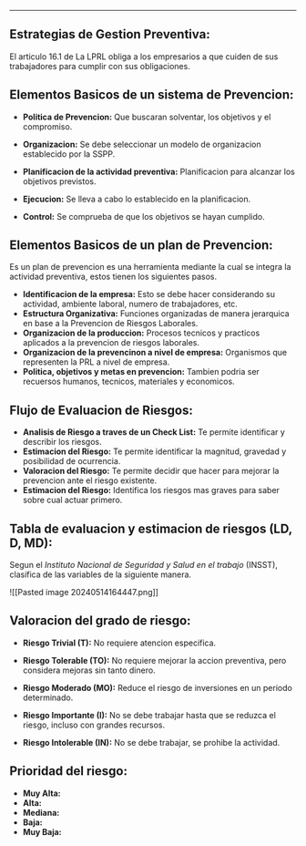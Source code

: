 
---
## Estrategias de Gestion Preventiva:

El articulo 16.1 de La LPRL obliga a los empresarios a que cuiden de sus trabajadores para cumplir con sus obligaciones. 



## Elementos Basicos de un sistema de Prevencion:

- **Politica de Prevencion:** Que buscaran solventar, los objetivos y el compromiso.
- **Organizacion:** Se debe seleccionar un modelo de organizacion establecido por la SSPP.

- **Planificacion de la actividad preventiva:** Planificacion para alcanzar los objetivos previstos.

- **Ejecucion:** Se lleva a cabo lo establecido en la planificacion.
- **Control:** Se comprueba de que los objetivos se hayan cumplido.


## Elementos Basicos  de un plan de Prevencion:
Es un plan de prevencion es una herramienta mediante la cual se integra la actividad preventiva, estos tienen los siguientes pasos.

- **Identificacion de la empresa:** Esto se debe hacer considerando su actividad, ambiente laboral, numero de trabajadores, etc.
- **Estructura Organizativa:** Funciones organizadas de manera jerarquica en base a la Prevencion de Riesgos Laborales.
- **Organizacion de la produccion:** Procesos tecnicos y practicos aplicados a la prevencion de riesgos laborales.
- **Organizacion de la prevencinon a nivel de empresa:** Organismos que representen la PRL a nivel de empresa.
- **Politica, objetivos y metas en prevencion:** Tambien podria ser recuersos humanos, tecnicos, materiales y economicos.

## Flujo de Evaluacion de Riesgos:

- **Analisis de Riesgo a traves de un Check List:** Te permite identificar y describir los riesgos.
- **Estimacion del Riesgo:** Te permite identificar la magnitud, gravedad y posibilidad de ocurrencia.
- **Valoracion del Riesgo:** Te permite decidir que hacer para mejorar la prevencion ante el riesgo existente.
- **Estimacion del Riesgo:** Identifica los riesgos mas graves para saber sobre cual actuar primero.


## Tabla de evaluacion y estimacion de riesgos (LD, D, MD):
Segun el *Instituto Nacional de Seguridad y Salud en el trabajo* (INSST), clasifica de las variables de la siguiente manera.

![[Pasted image 20240514164447.png]] 
## Valoracion del grado de riesgo:

- **Riesgo Trivial (T):**
	 No requiere atencion especifica.
- **Riesgo Tolerable (TO):**
	 No  requiere mejorar la accion preventiva, pero considera mejoras sin tanto dinero.
	 
- **Riesgo Moderado (MO):**
	 Reduce el riesgo de inversiones en un periodo determinado.
	 
- **Riesgo Importante (I):**
	 No se debe  trabajar  hasta que se reduzca el riesgo, incluso con grandes recursos. 
- **Riesgo Intolerable (IN):**
	 No se debe trabajar, se prohibe la actividad.


## Prioridad del riesgo:

- **Muy Alta:**
- **Alta:**
- **Mediana:**
- **Baja:**
- **Muy Baja:**



